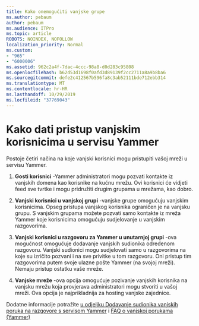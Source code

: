 ```yaml
---
title: Kako onemogućiti vanjske grupe
ms.author: pebaum
author: pebaum
ms.audience: ITPro
ms.topic: article
ROBOTS: NOINDEX, NOFOLLOW
localization_priority: Normal
ms.custom:
- "965"
- "6000006"
ms.assetid: 962c2a4f-7dac-4ccc-98a8-d0d283c95808
ms.openlocfilehash: b62d53d1698f0afd3d89139f2cc2711a8a9b8ba6
ms.sourcegitcommit: defe2c412567b596fa8c3ab52111bde712ebb314
ms.translationtype: MT
ms.contentlocale: hr-HR
ms.lasthandoff: 10/29/2019
ms.locfileid: "37769043"
---
```

# <a name="how-to-give-access-to-external-users-in-yammer"></a>Kako dati pristup vanjskim korisnicima u servisu Yammer

Postoje četiri načina na koje vanjski korisnici mogu pristupiti vašoj mreži u servisu Yammer.
  
1. **Gosti korisnici** -Yammer administratori mogu pozvati kontakte iz vanjskih domena kao korisnike na kućnu mrežu. Ovi korisnici će vidjeti feed sve tvrtke i mogu pridružiti drugim grupama u mrežama, kao dobro.

2. **Vanjski korisnici u vanjskoj grupi** -vanjske grupe omogućuju vanjskim korisnicima. Opseg pristupa vanjskog korisnika ograničen je na vanjsku grupu. S vanjskim grupama možete pozvati samo kontakte iz mreža Yammer koje korisnicima omogućuju sudjelovanje u vanjskim razgovorima.

3. **Vanjski korisnici u razgovoru za Yammer u unutarnjoj grupi** -ova mogućnost omogućuje dodavanje vanjskih sudionika određenom razgovoru. Vanjski sudionici mogu sudjelovati samo u razgovorima na koje su izričito pozvani i na sve privitke u tom razgovoru. Oni pristup tim razgovorima putem svoje ulazne pošte Yammer (na svojoj mreži). Nemaju pristup ostatku vaše mreže.

4. **Vanjske mreže** -ova opcija omogućuje pozivanje vanjskih korisnika na vanjsku mrežu koja provjerava administratori mogu stvoriti u vašoj mreži. Ova opcija je najprikladnija za hosting vanjske zajednice.

Dodatne informacije potražite [u odjeljku Dodavanje sudionika vanjskih poruka na razgovore s servisom Yammer](https://docs.microsoft.com/yammer/work-with-external-users/add-external-participants) i [FAQ o vanjskoj porukama (Yammer)](https://docs.microsoft.com/yammer/work-with-external-users/external-messaging-faq)
  